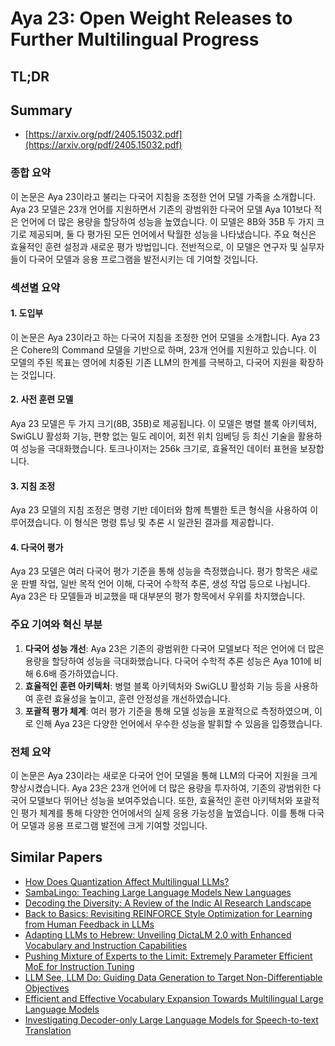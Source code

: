 # Aya 23: Open Weight Releases to Further Multilingual Progress
## TL;DR
## Summary
- [https://arxiv.org/pdf/2405.15032.pdf](https://arxiv.org/pdf/2405.15032.pdf)

### 종합 요약

이 논문은 Aya 23이라고 불리는 다국어 지침을 조정한 언어 모델 가족을 소개합니다. Aya 23 모델은 23개 언어를 지원하면서 기존의 광범위한 다국어 모델 Aya 101보다 적은 언어에 더 많은 용량을 할당하여 성능을 높였습니다. 이 모델은 8B와 35B 두 가지 크기로 제공되며, 둘 다 평가된 모든 언어에서 탁월한 성능을 나타냈습니다. 주요 혁신은 효율적인 훈련 설정과 새로운 평가 방법입니다. 전반적으로, 이 모델은 연구자 및 실무자들이 다국어 모델과 응용 프로그램을 발전시키는 데 기여할 것입니다.

### 섹션별 요약

#### 1. 도입부
이 논문은 Aya 23이라고 하는 다국어 지침을 조정한 언어 모델을 소개합니다. Aya 23은 Cohere의 Command 모델을 기반으로 하며, 23개 언어를 지원하고 있습니다. 이 모델의 주된 목표는 영어에 치중된 기존 LLM의 한계를 극복하고, 다국어 지원을 확장하는 것입니다.

#### 2. 사전 훈련 모델
Aya 23 모델은 두 가지 크기(8B, 35B)로 제공됩니다. 이 모델은 병렬 블록 아키텍처, SwiGLU 활성화 기능, 편향 없는 밀도 레이어, 회전 위치 임베딩 등 최신 기술을 활용하여 성능을 극대화했습니다. 토크나이저는 256k 크기로, 효율적인 데이터 표현을 보장합니다.

#### 3. 지침 조정
Aya 23 모델의 지침 조정은 명령 기반 데이터와 함께 특별한 토큰 형식을 사용하여 이루어졌습니다. 이 형식은 명령 튜닝 및 추론 시 일관된 결과를 제공합니다.

#### 4. 다국어 평가
Aya 23 모델은 여러 다국어 평가 기준을 통해 성능을 측정했습니다. 평가 항목은 새로운 판별 작업, 일반 목적 언어 이해, 다국어 수학적 추론, 생성 작업 등으로 나뉩니다. Aya 23은 타 모델들과 비교했을 때 대부분의 평가 항목에서 우위를 차지했습니다.

### 주요 기여와 혁신 부분
1. **다국어 성능 개선**: Aya 23은 기존의 광범위한 다국어 모델보다 적은 언어에 더 많은 용량을 할당하여 성능을 극대화했습니다. 다국어 수학적 추론 성능은 Aya 101에 비해 6.6배 증가하였습니다.
2. **효율적인 훈련 아키텍처**: 병렬 블록 아키텍처와 SwiGLU 활성화 기능 등을 사용하여 훈련 효율성을 높이고, 훈련 안정성을 개선하였습니다.
3. **포괄적 평가 체계**: 여러 평가 기준을 통해 모델 성능을 포괄적으로 측정하였으며, 이로 인해 Aya 23은 다양한 언어에서 우수한 성능을 발휘할 수 있음을 입증했습니다.

### 전체 요약
이 논문은 Aya 23이라는 새로운 다국어 언어 모델을 통해 LLM의 다국어 지원을 크게 향상시켰습니다. Aya 23은 23개 언어에 더 많은 용량을 투자하여, 기존의 광범위한 다국어 모델보다 뛰어난 성능을 보여주었습니다. 또한, 효율적인 훈련 아키텍처와 포괄적인 평가 체계를 통해 다양한 언어에서의 실제 응용 가능성을 높였습니다. 이를 통해 다국어 모델과 응용 프로그램 발전에 크게 기여할 것입니다.

## Similar Papers
- [How Does Quantization Affect Multilingual LLMs?](2407.03211.md)
- [SambaLingo: Teaching Large Language Models New Languages](2404.05829.md)
- [Decoding the Diversity: A Review of the Indic AI Research Landscape](2406.09559.md)
- [Back to Basics: Revisiting REINFORCE Style Optimization for Learning from Human Feedback in LLMs](2402.14740.md)
- [Adapting LLMs to Hebrew: Unveiling DictaLM 2.0 with Enhanced Vocabulary and Instruction Capabilities](2407.07080.md)
- [Pushing Mixture of Experts to the Limit: Extremely Parameter Efficient MoE for Instruction Tuning](2309.05444.md)
- [LLM See, LLM Do: Guiding Data Generation to Target Non-Differentiable Objectives](2407.01490.md)
- [Efficient and Effective Vocabulary Expansion Towards Multilingual Large Language Models](2402.14714.md)
- [Investigating Decoder-only Large Language Models for Speech-to-text Translation](2407.03169.md)
